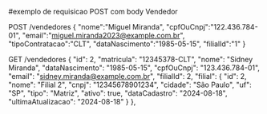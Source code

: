 
#exemplo de requisicao POST com body Vendedor

POST /vendedores
{
    "nome":"Miguel Miranda",
    "cpfOuCnpj":"122.436.784-01",
    "email":"miguel.miranda2023@example.com.br",
    "tipoContratacao":"CLT",
    "dataNascimento":"1985-05-15",
    "filialId":"1"
}

GET /vendedores
{
        "id": 2,
        "matricula": "12345378-CLT",
        "nome": "Sidney Miranda",
        "dataNascimento": "1985-05-15",
        "cpfOuCnpj": "123.436.784-01",
        "email": "sidney.miranda@example.com.br",
        "filialId": 2,
        "filial": {
            "id": 2,
            "nome": "Filial 2",
            "cnpj": "12345678901234",
            "cidade": "São Paulo",
            "uf": "SP",
            "tipo": "Matriz",
            "ativo": true,
            "dataCadastro": "2024-08-18",
            "ultimaAtualizacao": "2024-08-18"
        }
    },
